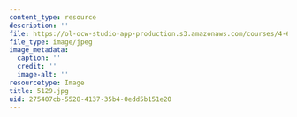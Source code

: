 ```yaml
---
content_type: resource
description: ''
file: https://ol-ocw-studio-app-production.s3.amazonaws.com/courses/4-614-religious-architecture-and-islamic-cultures-fall-2002/275407cb5528413735b40edd5b151e20_5129.jpg
file_type: image/jpeg
image_metadata:
  caption: ''
  credit: ''
  image-alt: ''
resourcetype: Image
title: 5129.jpg
uid: 275407cb-5528-4137-35b4-0edd5b151e20
---
```

